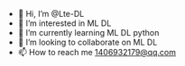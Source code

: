 - 👋 Hi, I’m @Lte-DL
- 👀 I’m interested in ML DL 
- 🌱 I’m currently learning ML DL python
- 💞️ I’m looking to collaborate on ML DL
- 📫 How to reach me 1406932179@qq.com

<!---
Lte-DL/Lte-DL is a ✨ special ✨ repository because its `README.md` (this file) appears on your GitHub profile.
You can click the Preview link to take a look at your changes.
--->
